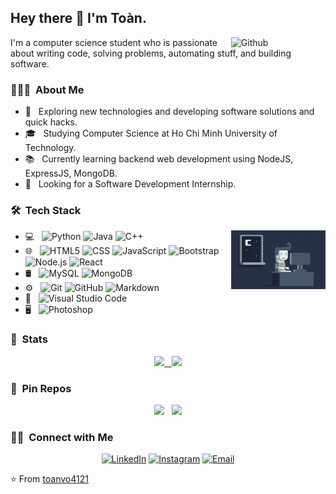## Hey there 👋 I'm Toàn.

<img width="30%" align="right" alt="Github" src="https://user-images.githubusercontent.com/48678280/88862734-4903af80-d201-11ea-968b-9c939d88a37c.gif" />

I'm a computer science student who is passionate about writing code, solving problems, automating stuff, and building software.

### 👨🏻‍💻 &nbsp;About Me

- 🤔 &nbsp; Exploring new technologies and developing software solutions and quick hacks.
- 🎓 &nbsp; Studying Computer Science at Ho Chi Minh University of Technology.
- 📚 &nbsp; Currently learning backend web development using NodeJS, ExpressJS, MongoDB.
- 👯 &nbsp; Looking for a Software Development Internship.

### 🛠 &nbsp;Tech Stack

<img width="30%" align="right" alt="Github" src="https://raw.githubusercontent.com/AVS1508/AVS1508/master/assets/Night-Coding.gif" />

- 💻 &nbsp;
  ![Python](https://img.shields.io/badge/-Python-333333?style=plastic&logo=python)
  ![Java](https://img.shields.io/badge/-Java-333333?style=plastic&logo=Java&logoColor=007396)
  ![C++](https://img.shields.io/badge/-C++-333333?style=plastic&logo=C%2B%2B&logoColor=00599C)
- 🌐 &nbsp;
  ![HTML5](https://img.shields.io/badge/-HTML5-333333?style=plastic&logo=HTML5)
  ![CSS](https://img.shields.io/badge/-CSS-333333?style=plastic&logo=CSS3&logoColor=1572B6)
  ![JavaScript](https://img.shields.io/badge/-JavaScript-333333?style=plastic&logo=javascript)
  ![Bootstrap](https://img.shields.io/badge/-Bootstrap-333333?style=plastic&logo=bootstrap&logoColor=563D7C)
  ![Node.js](https://img.shields.io/badge/-Node.js-333333?style=plastic&logo=node.js)
  ![React](https://img.shields.io/badge/-React-333333?style=plastic&logo=react)
- 🛢 &nbsp;
  ![MySQL](https://img.shields.io/badge/-MySQL-333333?style=plastic&logo=mysql)
  ![MongoDB](https://img.shields.io/badge/-MongoDB-333333?style=plastic&logo=mongodb)
- ⚙️ &nbsp;
  ![Git](https://img.shields.io/badge/-Git-333333?style=plastic&logo=git)
  ![GitHub](https://img.shields.io/badge/-GitHub-333333?style=plastic&logo=github)
  ![Markdown](https://img.shields.io/badge/-Markdown-333333?style=plastic&logo=markdown)
- 🔧 &nbsp;
  ![Visual Studio Code](https://img.shields.io/badge/-Visual%20Studio%20Code-333333?style=plastic&logo=visual-studio-code&logoColor=007ACC)
- 🖥 &nbsp;
  ![Photoshop](https://img.shields.io/badge/-Photoshop-333333?style=plastic&logo=adobe-photoshop)

### 🔎 &nbsp;Stats

<p align="center" >
<a href="https://github.com/toanvo4121">
  <img height="175em" src="https://github-readme-stats.vercel.app/api?username=toanvo4121&theme=radical&show_icons=true" />
  &nbsp;
  <img height="175em" src="https://github-readme-stats.vercel.app/api/top-langs/?username=toanvo4121&theme=radical&layout=compact" />
</a>
</p>

### 📌 &nbsp;Pin Repos
<p align="center" >
  <img height="160em" href="https://github.com/toanvo4121/CSE-ComputerNetwork-VideoStreamingApplication" src="https://github-readme-stats.vercel.app/api/pin/?username=toanvo4121&repo=CSE-ComputerNetwork-VideoStreamingApplication&show_icons=true&theme=radical" />
  &nbsp;
  <img height="160em" href="https://github.com/toanvo4121/cse-do_an_cnpm-vitamim" src="https://github-readme-stats.vercel.app/api/pin/?username=toanvo4121&repo=cse-do_an_cnpm-vitamim&show_icons=true&theme=radical" />
</p>

<h3> 🤝🏻 &nbsp;Connect with Me </h3>

<p align="center">
<a href="https://www.facebook.com/toanvo4121/"><img alt="LinkedIn" src="https://img.shields.io/badge/Facebook-To%C3%A0n%20V%C3%B5-blue?style=plastic&logo=facebook"></a>
<a href="https://www.instagram.com/toanvo4121/"><img alt="Instagram" src="https://img.shields.io/badge/Instagram-toanvo4121-red?style=plastic&logo=instagram"></a>
<a href="mailto:toan.vo4121@hcmut.edu.vn"><img alt="Email" src="https://img.shields.io/badge/Email-toan.vo4121@hcmut.edu.vn-success?style=plastic&logo=gmail"></a>
</p>

⭐️ From [toanvo4121](https://github.com/toanvo4121)
